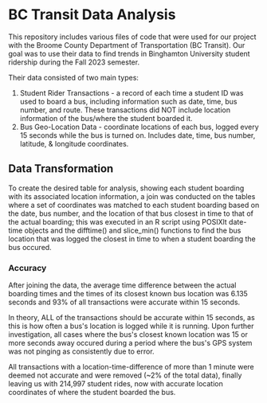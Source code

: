 # BC Transit Data Analysis

This repository includes various files of code that were used for our project with the Broome County Department of Transportation (BC Transit).
Our goal was to use their data to find trends in Binghamton University student ridership during the Fall 2023 semester.

Their data consisted of two main types:

1. Student Rider Transactions - a record of each time a student ID was used to board a bus, including information such as date, time, bus number, and route.
  These transactions did NOT include location information of the bus/where the student boarded it.
2. Bus Geo-Location Data - coordinate locations of each bus, logged every 15 seconds while the bus is turned on. Includes date, time, bus number, latitude, & longitude coordinates.

## Data Transformation

To create the desired table for analysis, showing each student boarding with its associated location information, a join was conducted on the tables where a set of coordinates was matched to each student boarding based on the date, bus number, and the location of that bus closest in time to that of the actual boarding; this was executed in an R script using POSIXlt date-time objects and the difftime() and slice_min() functions to find the bus location that was logged the closest in time to when a student boarding the bus occured.

### Accuracy

After joining the data, the average time difference between the actual boarding times and the times of its closest known bus location was 6.135 seconds and 93% of all transactions were accurate within 15 seconds.

In theory, ALL of the transactions should be accurate within 15 seconds, as this is how often a bus's location is logged while it is running. Upon further investigation, all cases where the bus's closest known location was 15 or more seconds away occured during a period where the bus's GPS system was not pinging as consistently due to error.

All transactions with a location-time-difference of more than 1 minute were deemed not accurate and were removed (~2% of the total data), finally leaving us with 214,997 student rides, now with accurate location coordinates of where the student boarded the bus.

